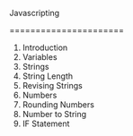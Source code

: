 Javascripting

======================

1. Introduction
2. Variables
3. Strings
4. String Length
5. Revising Strings
6. Numbers
7. Rounding Numbers
8. Number to String
9. IF Statement
